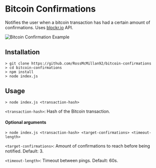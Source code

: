 # Bitcoin Confirmations
Notifies the user when a bitcoin transaction has had a certain amount of confirmations. Uses [blockr.io](https://blockr.io) API.

![Bitcoin Confirmation Example](https://raw.githubusercontent.com/RossMcMillan92/bitcoin-confirmations/master/images/example.png)

## Installation
```
> git clone https://github.com/RossMcMillan92/bitcoin-confirmations
> cd bitcoin-confirmations
> npm install
> node index.js
```

## Usage
```
> node index.js <transaction-hash>
```

```<transaction-hash>```: Hash of the Bitcoin transaction.

#### Optional arguments

```
> node index.js <transaction-hash> <target-confirmations> <timeout-length>
```

```<target-confirmations>```: Amount of confirmations to reach before being notified. Default: 3.

```<timeout-length>```: Timeout between pings. Default: 60s.
